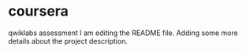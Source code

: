 # coursera
qwiklabs assessment
I am editing the README file. Adding some more details about the project description.
